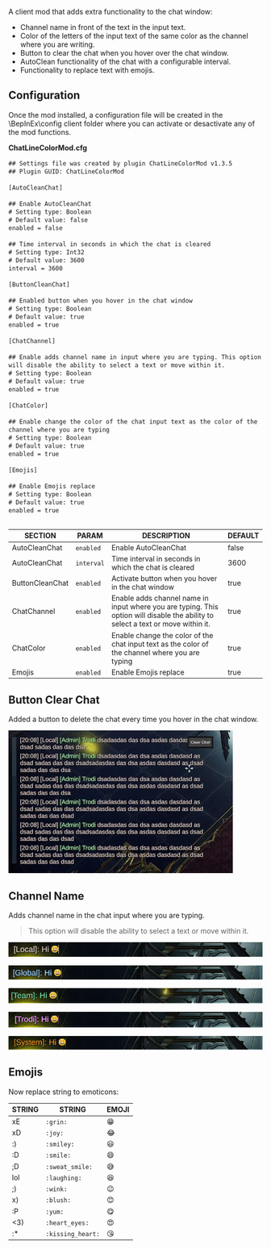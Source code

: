 
A client mod that adds extra functionality to the chat window:

- Channel name in front of the text in the input text.
- Color of the letters of the input text of the same color as the channel where you are writing.
- Button to clear the chat when you hover over the chat window.
- AutoClean functionality of the chat with a configurable interval.
- Functionality to replace text with emojis.

## Configuration

Once the mod installed, a configuration file will be created in the \BepInEx\config client folder where you can activate or desactivate any of the mod functions.

**ChatLineColorMod.cfg**

```
## Settings file was created by plugin ChatLineColorMod v1.3.5
## Plugin GUID: ChatLineColorMod

[AutoCleanChat]

## Enable AutoCleanChat
# Setting type: Boolean
# Default value: false
enabled = false

## Time interval in seconds in which the chat is cleared
# Setting type: Int32
# Default value: 3600
interval = 3600

[ButtonCleanChat]

## Enabled button when you hover in the chat window
# Setting type: Boolean
# Default value: true
enabled = true

[ChatChannel]

## Enable adds channel name in input where you are typing. This option will disable the ability to select a text or move within it.
# Setting type: Boolean
# Default value: true
enabled = true

[ChatColor]

## Enable change the color of the chat input text as the color of the channel where you are typing
# Setting type: Boolean
# Default value: true
enabled = true

[Emojis]

## Enable Emojis replace
# Setting type: Boolean
# Default value: true
enabled = true


```


|SECTION|PARAM| DESCRIPTION                                                     | DEFAULT
|----------------|-------------------------------|-----------------------------------------------------------------|-----------------------------|
|AutoCleanChat|`enabled `            | Enable AutoCleanChat              | false
|AutoCleanChat        |`interval`            | Time interval in seconds in which the chat is cleared | 3600
|ButtonCleanChat|`enabled `            | Activate button when you hover in the chat window              | true
|ChatChannel|`enabled `| Enable adds channel name in input where you are typing. This option will disable the ability to select a text or move within it.                  |true
|ChatColor|`enabled `| Enable change the color of the chat input text as the color of the channel where you are typing                  |true
|Emojis|`enabled `| Enable Emojis replace                               |true

## Button Clear Chat

 Added a button to delete the chat every time you hover in the chat window.

![alt text](https://github.com/oscarpedrero/ChatLineColorMod/blob/master/imgs/clearbutton.jpg?raw=true)

## Channel Name

 Adds channel name in the chat input where you are typing.

 > This option will disable the ability to select a text or move within it.

![alt text](https://github.com/oscarpedrero/ChatLineColorMod/blob/master/imgs/local.png?raw=true)

![alt text](https://github.com/oscarpedrero/ChatLineColorMod/blob/master/imgs/global.PNG?raw=true)

![alt text](https://github.com/oscarpedrero/ChatLineColorMod/blob/master/imgs/team.PNG?raw=true)

![alt text](https://github.com/oscarpedrero/ChatLineColorMod/blob/master/imgs/whisp.PNG?raw=true)

![alt text](https://github.com/oscarpedrero/ChatLineColorMod/blob/master/imgs/system.PNG?raw=true)

## Emojis

Now replace string to emoticons:

|STRING|STRING|EMOJI
|----------------|-------------------------------|-----------------------------|
|xE|`:grin:`|😁
|xD|`:joy:`|😂
|:)|`:smiley:`|😃
|:D|`:smile:`|😄
|;D|`:sweat_smile:`|😅
|lol|`:laughing:`|😆
|;)|`:wink:`|😉
|x)|`:blush:`|😊
|:P|`:yum:`|😋
|<3)|`:heart_eyes:`|😍
|:*|`:kissing_heart:`|😘